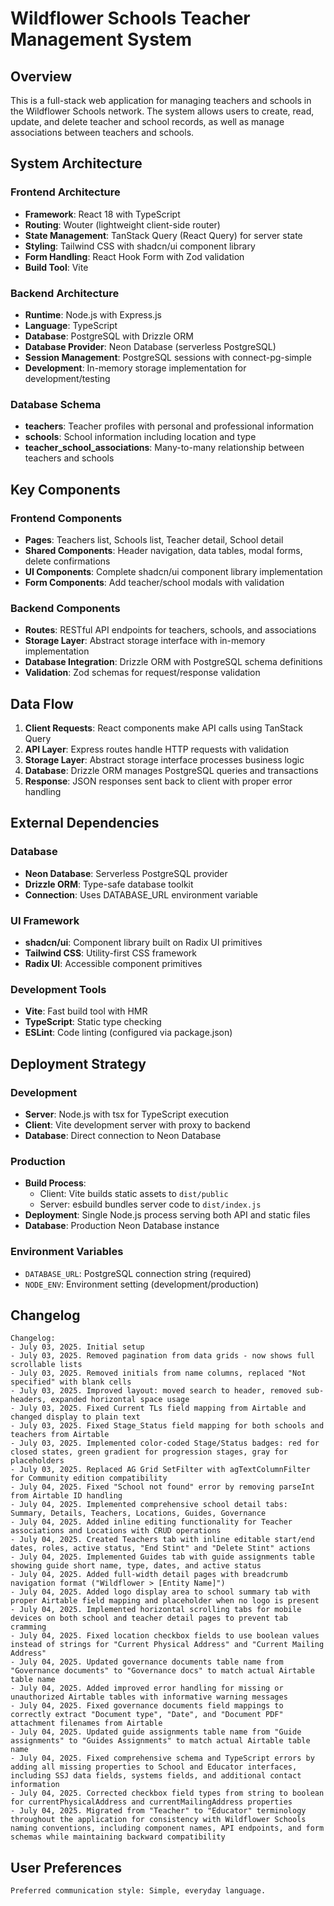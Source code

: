 # Wildflower Schools Teacher Management System

## Overview

This is a full-stack web application for managing teachers and schools in the Wildflower Schools network. The system allows users to create, read, update, and delete teacher and school records, as well as manage associations between teachers and schools.

## System Architecture

### Frontend Architecture
- **Framework**: React 18 with TypeScript
- **Routing**: Wouter (lightweight client-side router)
- **State Management**: TanStack Query (React Query) for server state
- **Styling**: Tailwind CSS with shadcn/ui component library
- **Form Handling**: React Hook Form with Zod validation
- **Build Tool**: Vite

### Backend Architecture
- **Runtime**: Node.js with Express.js
- **Language**: TypeScript
- **Database**: PostgreSQL with Drizzle ORM
- **Database Provider**: Neon Database (serverless PostgreSQL)
- **Session Management**: PostgreSQL sessions with connect-pg-simple
- **Development**: In-memory storage implementation for development/testing

### Database Schema
- **teachers**: Teacher profiles with personal and professional information
- **schools**: School information including location and type
- **teacher_school_associations**: Many-to-many relationship between teachers and schools

## Key Components

### Frontend Components
- **Pages**: Teachers list, Schools list, Teacher detail, School detail
- **Shared Components**: Header navigation, data tables, modal forms, delete confirmations
- **UI Components**: Complete shadcn/ui component library implementation
- **Form Components**: Add teacher/school modals with validation

### Backend Components
- **Routes**: RESTful API endpoints for teachers, schools, and associations
- **Storage Layer**: Abstract storage interface with in-memory implementation
- **Database Integration**: Drizzle ORM with PostgreSQL schema definitions
- **Validation**: Zod schemas for request/response validation

## Data Flow

1. **Client Requests**: React components make API calls using TanStack Query
2. **API Layer**: Express routes handle HTTP requests with validation
3. **Storage Layer**: Abstract storage interface processes business logic
4. **Database**: Drizzle ORM manages PostgreSQL queries and transactions
5. **Response**: JSON responses sent back to client with proper error handling

## External Dependencies

### Database
- **Neon Database**: Serverless PostgreSQL provider
- **Drizzle ORM**: Type-safe database toolkit
- **Connection**: Uses DATABASE_URL environment variable

### UI Framework
- **shadcn/ui**: Component library built on Radix UI primitives
- **Tailwind CSS**: Utility-first CSS framework
- **Radix UI**: Accessible component primitives

### Development Tools
- **Vite**: Fast build tool with HMR
- **TypeScript**: Static type checking
- **ESLint**: Code linting (configured via package.json)

## Deployment Strategy

### Development
- **Server**: Node.js with tsx for TypeScript execution
- **Client**: Vite development server with proxy to backend
- **Database**: Direct connection to Neon Database

### Production
- **Build Process**: 
  - Client: Vite builds static assets to `dist/public`
  - Server: esbuild bundles server code to `dist/index.js`
- **Deployment**: Single Node.js process serving both API and static files
- **Database**: Production Neon Database instance

### Environment Variables
- `DATABASE_URL`: PostgreSQL connection string (required)
- `NODE_ENV`: Environment setting (development/production)

## Changelog

```
Changelog:
- July 03, 2025. Initial setup
- July 03, 2025. Removed pagination from data grids - now shows full scrollable lists
- July 03, 2025. Removed initials from name columns, replaced "Not specified" with blank cells
- July 03, 2025. Improved layout: moved search to header, removed sub-headers, expanded horizontal space usage
- July 03, 2025. Fixed Current TLs field mapping from Airtable and changed display to plain text
- July 03, 2025. Fixed Stage_Status field mapping for both schools and teachers from Airtable
- July 03, 2025. Implemented color-coded Stage/Status badges: red for closed states, green gradient for progression stages, gray for placeholders
- July 03, 2025. Replaced AG Grid SetFilter with agTextColumnFilter for Community edition compatibility
- July 04, 2025. Fixed "School not found" error by removing parseInt from Airtable ID handling
- July 04, 2025. Implemented comprehensive school detail tabs: Summary, Details, Teachers, Locations, Guides, Governance
- July 04, 2025. Added inline editing functionality for Teacher associations and Locations with CRUD operations
- July 04, 2025. Created Teachers tab with inline editable start/end dates, roles, active status, "End Stint" and "Delete Stint" actions
- July 04, 2025. Implemented Guides tab with guide assignments table showing guide short name, type, dates, and active status
- July 04, 2025. Added full-width detail pages with breadcrumb navigation format ("Wildflower > [Entity Name]")
- July 04, 2025. Added logo display area to school summary tab with proper Airtable field mapping and placeholder when no logo is present
- July 04, 2025. Implemented horizontal scrolling tabs for mobile devices on both school and teacher detail pages to prevent tab cramming
- July 04, 2025. Fixed location checkbox fields to use boolean values instead of strings for "Current Physical Address" and "Current Mailing Address"
- July 04, 2025. Updated governance documents table name from "Governance documents" to "Governance docs" to match actual Airtable table name
- July 04, 2025. Added improved error handling for missing or unauthorized Airtable tables with informative warning messages
- July 04, 2025. Fixed governance documents field mappings to correctly extract "Document type", "Date", and "Document PDF" attachment filenames from Airtable
- July 04, 2025. Updated guide assignments table name from "Guide assignments" to "Guides Assignments" to match actual Airtable table name
- July 04, 2025. Fixed comprehensive schema and TypeScript errors by adding all missing properties to School and Educator interfaces, including SSJ data fields, systems fields, and additional contact information
- July 04, 2025. Corrected checkbox field types from string to boolean for currentPhysicalAddress and currentMailingAddress properties
- July 04, 2025. Migrated from "Teacher" to "Educator" terminology throughout the application for consistency with Wildflower Schools naming conventions, including component names, API endpoints, and form schemas while maintaining backward compatibility
```

## User Preferences

```
Preferred communication style: Simple, everyday language.
```